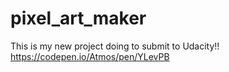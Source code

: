 # pixel_art_maker
This is my new project doing to submit to Udacity!!
https://codepen.io/Atmos/pen/YLevPB
